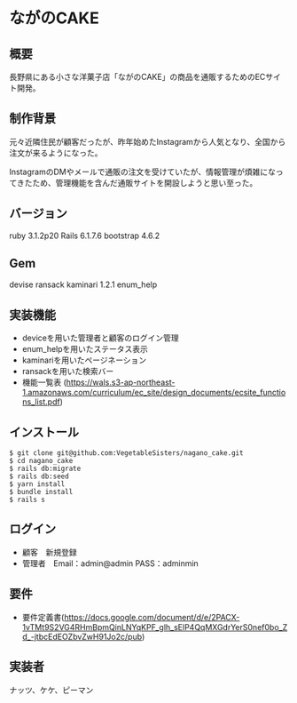 # ながのCAKE

## 概要
長野県にある小さな洋菓子店「ながのCAKE」の商品を通販するためのECサイト開発。

## 制作背景
元々近隣住民が顧客だったが、昨年始めたInstagramから人気となり、全国から注文が来るようになった。

InstagramのDMやメールで通販の注文を受けていたが、情報管理が煩雑になってきたため、管理機能を含んだ通販サイトを開設しようと思い至った。

## バージョン
ruby 3.1.2p20
Rails 6.1.7.6
bootstrap 4.6.2

## Gem
devise
ransack
kaminari 1.2.1
enum_help

## 実装機能
- deviceを用いた管理者と顧客のログイン管理
- enum_helpを用いたステータス表示
- kaminariを用いたページネーション
- ransackを用いた検索バー
- 機能一覧表 (https://wals.s3-ap-northeast-1.amazonaws.com/curriculum/ec_site/design_documents/ecsite_functions_list.pdf)

## インストール
```
$ git clone git@github.com:VegetableSisters/nagano_cake.git
$ cd nagano_cake
$ rails db:migrate
$ rails db:seed
$ yarn install
$ bundle install
$ rails s
```
## ログイン
- 顧客　新規登録
- 管理者　Email：admin@admin PASS：adminmin

## 要件
- 要件定義書(https://docs.google.com/document/d/e/2PACX-1vTMt9S2VG4RHmBpmQinLNYqKPF_glh_sElP4QqMXGdrYerS0nef0bo_Zd_-jtbcEdEOZbvZwH91Jo2c/pub)

## 実装者
ナッツ、ケケ、ピーマン
